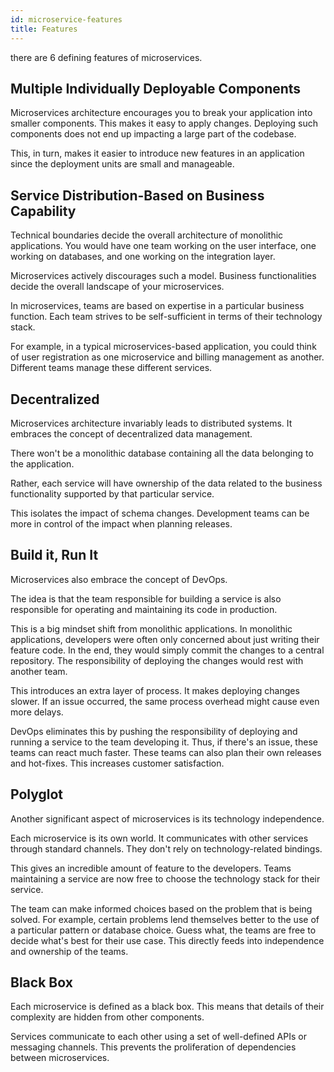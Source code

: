 ```yaml
---
id: microservice-features
title: Features
---
```


there are 6 defining features of microservices.

## Multiple Individually Deployable Components

Microservices architecture encourages you to break your application into smaller components. This makes it easy to apply changes. Deploying such components does not end up impacting a large part of the codebase.

This, in turn, makes it easier to introduce new features in an application since the deployment units are small and manageable.

## Service Distribution-Based on Business Capability

Technical boundaries decide the overall architecture of monolithic applications. You would have one team working on the user interface, one working on databases, and one working on the integration layer.

Microservices actively discourages such a model. Business functionalities decide the overall landscape of your microservices.

In microservices, teams are based on expertise in a particular business function. Each team strives to be self-sufficient in terms of their technology stack.

For example, in a typical microservices-based application, you could think of user registration as one microservice and billing management as another. Different teams manage these different services.

## Decentralized

Microservices architecture invariably leads to distributed systems. It embraces the concept of decentralized data management.

There won't be a monolithic database containing all the data belonging to the application.

Rather, each service will have ownership of the data related to the business functionality supported by that particular service.

This isolates the impact of schema changes. Development teams can be more in control of the impact when planning releases.

## Build it, Run It
Microservices also embrace the concept of DevOps.

The idea is that the team responsible for building a service is also responsible for operating and maintaining its code in production.

This is a big mindset shift from monolithic applications. In monolithic applications, developers were often only concerned about just writing their feature code. In the end, they would simply commit the changes to a central repository. The responsibility of deploying the changes would rest with another team.

This introduces an extra layer of process. It makes deploying changes slower. If an issue occurred, the same process overhead might cause even more delays.

DevOps eliminates this by pushing the responsibility of deploying and running a service to the team developing it. Thus, if there's an issue, these teams can react much faster. These teams can also plan their own releases and hot-fixes. This increases customer satisfaction.

## Polyglot
Another significant aspect of microservices is its technology independence.

Each microservice is its own world. It communicates with other services through standard channels. They don't rely on technology-related bindings.

This gives an incredible amount of feature to the developers. Teams maintaining a service are now free to choose the technology stack for their service.

The team can make informed choices based on the problem that is being solved. For example, certain problems lend themselves better to the use of a particular pattern or database choice. Guess what, the teams are free to decide what's best for their use case. This directly feeds into independence and ownership of the teams.

## Black Box
Each microservice is defined as a black box. This means that details of their complexity are hidden from other components.

Services communicate to each other using a set of well-defined APIs or messaging channels. This prevents the proliferation of dependencies between microservices.
